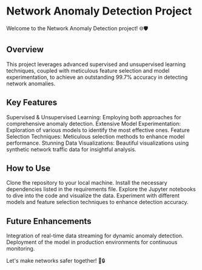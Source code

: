 # Network Anomaly Detection Project

Welcome to the Network Anomaly Detection project! 🌐🛡️

## Overview
This project leverages advanced supervised and unsupervised learning techniques, coupled with meticulous feature selection and model experimentation, to achieve an outstanding 99.7% accuracy in detecting network anomalies.

## Key Features
Supervised & Unsupervised Learning: Employing both approaches for comprehensive anomaly detection.
Extensive Model Experimentation: Exploration of various models to identify the most effective ones.
Feature Selection Techniques: Meticulous selection methods to enhance model performance.
Stunning Data Visualizations: Beautiful visualizations using synthetic network traffic data for insightful analysis.

## How to Use
Clone the repository to your local machine.
Install the necessary dependencies listed in the requirements file.
Explore the Jupyter notebooks to dive into the code and visualize the data.
Experiment with different models and feature selection techniques to enhance detection accuracy.

## Future Enhancements
Integration of real-time data streaming for dynamic anomaly detection.
Deployment of the model in production environments for continuous monitoring.

Let's make networks safer together! 🚀🔒
